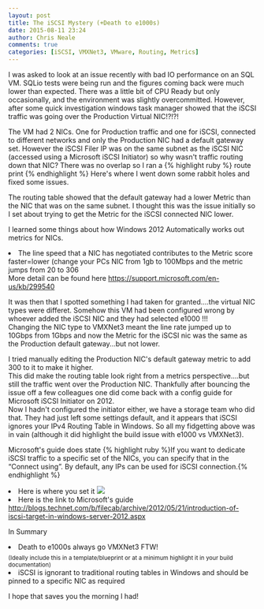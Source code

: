 ```yaml
---
layout: post
title: The iSCSI Mystery (+Death to e1000s)
date: 2015-08-11 23:24
author: Chris Neale
comments: true
categories: [iSCSI, VMXNet3, VMware, Routing, Metrics]
---
```

I was asked to look at an issue recently with bad IO performance on an SQL VM.  SQLio tests were being run and the figures coming back were much lower than expected. There was a little bit of CPU Ready but only occasionally, and the environment was slightly overcommitted.  However, after some quick investigation windows task manager showed that the iSCSI traffic was going over the Production Virtual NIC!?!?!

The VM had 2 NICs.  One for Production traffic and one for iSCSI, connected to different networks and only the Production NIC had a default gateway set.  However the iSCSI Filer IP was on the same subnet as the iSCSI NIC (accessed using a Microsoft iSCSI Initiator) so why wasn't traffic routing down that NIC?  There was no overlap so I ran a 
{% highlight ruby %}
route print
{% endhighlight %}
Here's where I went down some rabbit holes and fixed some issues.

The routing table showed that the default gateway had a lower Metric than the NIC that was on the same subnet.  I thought this was the issue initially so I set about trying to get the Metric for the iSCSI connected NIC lower.

I learned some things about how Windows 2012 Automatically works out metrics for NICs.
<LI>The line speed that a NIC has negotiated contributes to the Metric score faster=lower (change your PCs NIC from 1gb to 100Mbps and the metric jumps from 20 to 306 </LI>
More detail can be found here <A HREF=https://support.microsoft.com/en-us/kb/299540>https://support.microsoft.com/en-us/kb/299540</A>

It was then that I spotted something I had taken for granted....the virtual NIC types were differet.  Somehow this VM had been configured wrong by whoever added the iSCSI NIC and they had selected e1000 !!!<BR>
Changing the NIC type to VMXNet3 meant the line rate jumped up to 10Gbps from 1Gbps and now the Metric for the iSCSI nic was the same as the Production default gateway...but not lower.  

I tried manually editing the Production NIC's default gateway metric to add 300 to it to make it higher.  
This did make the routing table look right from a metrics perspective....but still the traffic went over the Production NIC.  Thankfully after bouncing the issue off a few colleagues one did come back with a config guide for Microsoft iSCSI Initiator on 2012.  <BR>
Now I hadn't configured the initiator either, we have a storage team who did that.  They had just left some settings default, and it appears that iSCSI ignores your IPv4 Routing Table in Windows.  So all my fidgetting above was in vain (although it did highlight the build issue with e1000 vs VMXNet3).

Microsoft's guide does state
{% highlight ruby %}If you want to dedicate iSCSI traffic to a specific set of the NICs, you can specify that in the “Connect using”. By default, any IPs can be used for iSCSI connection.{% endhighlight %}
<LI>Here is where you set it 
<IMG SRC=http://blogs.technet.com/cfs-file.ashx/__key/communityserver-blogs-components-weblogfiles/00-00-00-47-85-metablogapi/7484.image_5F00_20EE0961.png></LI>
<LI>Here is the link to Microsoft's guide <A HREF=http://blogs.technet.com/b/filecab/archive/2012/05/21/introduction-of-iscsi-target-in-windows-server-2012.aspx> http://blogs.technet.com/b/filecab/archive/2012/05/21/introduction-of-iscsi-target-in-windows-server-2012.aspx</A></LI>

In Summary
<LI> Death to e1000s always go VMXNet3 FTW!<BR>
<Sub>(Ideally include this in a template/blueprint or at a minimum highlight it in your build documentation)</Sub></LI>
<LI> iSCSI is ignorant to traditional routing tables in Windows and should be pinned to a specific NIC as required</LI>

I hope that saves you the morning I had!
